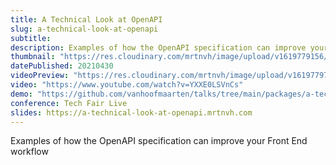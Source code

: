 ```yaml
---
title: A Technical Look at OpenAPI
slug: a-technical-look-at-openapi
subtitle: 
description: Examples of how the OpenAPI specification can improve your Front End workflow
thumbnail: "https://res.cloudinary.com/mrtnvh/image/upload/v1619779156/mrtnvh.com/a-technical-look-at-openapi.jpg"
datePublished: 20210430
videoPreview: "https://res.cloudinary.com/mrtnvh/image/upload/v1619779713/mrtnvh.com/a-technical-look-at-openapi-video-preview.jpg"
video: "https://www.youtube.com/watch?v=YXXE0LSVnCs"
demo: "https://github.com/vanhoofmaarten/talks/tree/main/packages/a-technical-look-at-openapi/demo"
conference: Tech Fair Live
slides: https://a-technical-look-at-openapi.mrtnvh.com
---
```


Examples of how the OpenAPI specification can improve your Front End workflow
